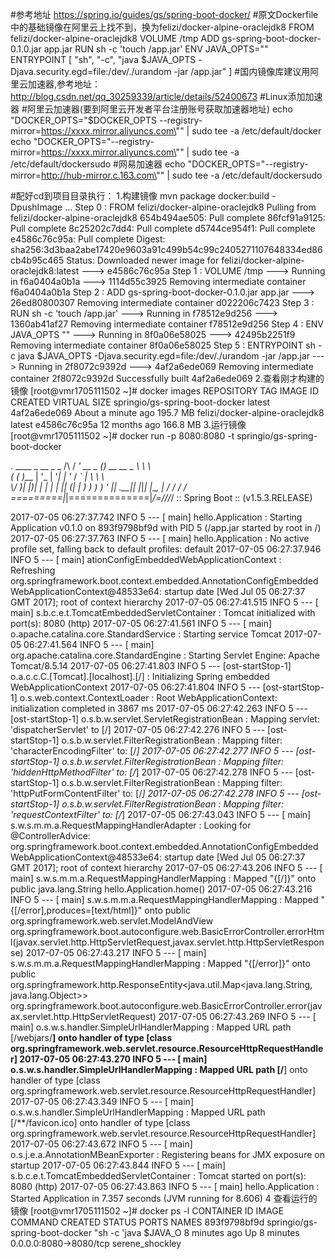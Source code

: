 #参考地址
https://spring.io/guides/gs/spring-boot-docker/
#原文Dockerfile中的基础镜像在阿里云上找不到，换为felizi/docker-alpine-oraclejdk8
FROM felizi/docker-alpine-oraclejdk8
VOLUME /tmp
ADD gs-spring-boot-docker-0.1.0.jar app.jar
RUN sh -c 'touch /app.jar'
ENV JAVA_OPTS=""
ENTRYPOINT [ "sh", "-c", "java $JAVA_OPTS -Djava.security.egd=file:/dev/./urandom -jar /app.jar" ]
#国内镜像库建议用阿里云加速器,参考地址：
http://blog.csdn.net/qq_30259339/article/details/52400673
#Linux添加加速器
#阿里云加速器(要到阿里云开发者平台注册账号获取加速器地址)
echo "DOCKER_OPTS=\"\$DOCKER_OPTS --registry-mirror=https://xxxx.mirror.aliyuncs.com\"" | sudo tee -a /etc/default/docker
echo "DOCKER_OPTS=\"--registry-mirror=https://xxxx.mirror.aliyuncs.com\"" | sudo tee -a /etc/default/dockersudo
#网易加速器
echo "DOCKER_OPTS=\"--registry-mirror=http://hub-mirror.c.163.com\"" | sudo tee -a /etc/default/dockersudo

#配好cd到项目目录执行：
1.构建镜像
mvn package docker:build -DpushImage
...
Step 0 : FROM felizi/docker-alpine-oraclejdk8
Pulling from felizi/docker-alpine-oraclejdk8
654b494ae505: Pull complete 
86fcf91a9125: Pull complete 
8c25202c7dd4: Pull complete 
d5744ce954f1: Pull complete 
e4586c76c95a: Pull complete 
Digest: sha256:3d3baa2abe17420e9603a91c499b54c99c2405271107648334ed86cb4b95c465
Status: Downloaded newer image for felizi/docker-alpine-oraclejdk8:latest
 ---> e4586c76c95a
Step 1 : VOLUME /tmp
 ---> Running in f6a0404a0b1a
 ---> 1114d55c3925
Removing intermediate container f6a0404a0b1a
Step 2 : ADD gs-spring-boot-docker-0.1.0.jar app.jar
 ---> 26ed80800307
Removing intermediate container d022206c7423
Step 3 : RUN sh -c 'touch /app.jar'
 ---> Running in f78512e9d256
 ---> 1360ab41af27
Removing intermediate container f78512e9d256
Step 4 : ENV JAVA_OPTS ""
 ---> Running in 8f0a06e58025
 ---> 42495b2251f9
Removing intermediate container 8f0a06e58025
Step 5 : ENTRYPOINT sh -c java $JAVA_OPTS -Djava.security.egd=file:/dev/./urandom -jar /app.jar
 ---> Running in 2f8072c9392d
 ---> 4af2a6ede069
Removing intermediate container 2f8072c9392d
Successfully built 4af2a6ede069
2.查看刚才构建的镜像
[root@vmr1705111502 ~]# docker images
REPOSITORY                        TAG                 IMAGE ID            CREATED              VIRTUAL SIZE
springio/gs-spring-boot-docker    latest              4af2a6ede069        About a minute ago   195.7 MB
felizi/docker-alpine-oraclejdk8   latest              e4586c76c95a        12 months ago        166.8 MB
3.运行镜像
[root@vmr1705111502 ~]# docker run -p 8080:8080 -t springio/gs-spring-boot-docker

  .   ____          _            __ _ _
 /\\ / ___'_ __ _ _(_)_ __  __ _ \ \ \ \
( ( )\___ | '_ | '_| | '_ \/ _` | \ \ \ \
 \\/  ___)| |_)| | | | | || (_| |  ) ) ) )
  '  |____| .__|_| |_|_| |_\__, | / / / /
 =========|_|==============|___/=/_/_/_/
 :: Spring Boot ::        (v1.5.3.RELEASE)

2017-07-05 06:27:37.742  INFO 5 --- [           main] hello.Application                        : Starting Application v0.1.0 on 893f9798bf9d with PID 5 (/app.jar started by root in /)
2017-07-05 06:27:37.763  INFO 5 --- [           main] hello.Application                        : No active profile set, falling back to default profiles: default
2017-07-05 06:27:37.946  INFO 5 --- [           main] ationConfigEmbeddedWebApplicationContext : Refreshing org.springframework.boot.context.embedded.AnnotationConfigEmbeddedWebApplicationContext@48533e64: startup date [Wed Jul 05 06:27:37 GMT 2017]; root of context hierarchy
2017-07-05 06:27:41.515  INFO 5 --- [           main] s.b.c.e.t.TomcatEmbeddedServletContainer : Tomcat initialized with port(s): 8080 (http)
2017-07-05 06:27:41.561  INFO 5 --- [           main] o.apache.catalina.core.StandardService   : Starting service Tomcat
2017-07-05 06:27:41.564  INFO 5 --- [           main] org.apache.catalina.core.StandardEngine  : Starting Servlet Engine: Apache Tomcat/8.5.14
2017-07-05 06:27:41.803  INFO 5 --- [ost-startStop-1] o.a.c.c.C.[Tomcat].[localhost].[/]       : Initializing Spring embedded WebApplicationContext
2017-07-05 06:27:41.804  INFO 5 --- [ost-startStop-1] o.s.web.context.ContextLoader            : Root WebApplicationContext: initialization completed in 3867 ms
2017-07-05 06:27:42.263  INFO 5 --- [ost-startStop-1] o.s.b.w.servlet.ServletRegistrationBean  : Mapping servlet: 'dispatcherServlet' to [/]
2017-07-05 06:27:42.276  INFO 5 --- [ost-startStop-1] o.s.b.w.servlet.FilterRegistrationBean   : Mapping filter: 'characterEncodingFilter' to: [/*]
2017-07-05 06:27:42.277  INFO 5 --- [ost-startStop-1] o.s.b.w.servlet.FilterRegistrationBean   : Mapping filter: 'hiddenHttpMethodFilter' to: [/*]
2017-07-05 06:27:42.278  INFO 5 --- [ost-startStop-1] o.s.b.w.servlet.FilterRegistrationBean   : Mapping filter: 'httpPutFormContentFilter' to: [/*]
2017-07-05 06:27:42.278  INFO 5 --- [ost-startStop-1] o.s.b.w.servlet.FilterRegistrationBean   : Mapping filter: 'requestContextFilter' to: [/*]
2017-07-05 06:27:43.043  INFO 5 --- [           main] s.w.s.m.m.a.RequestMappingHandlerAdapter : Looking for @ControllerAdvice: org.springframework.boot.context.embedded.AnnotationConfigEmbeddedWebApplicationContext@48533e64: startup date [Wed Jul 05 06:27:37 GMT 2017]; root of context hierarchy
2017-07-05 06:27:43.206  INFO 5 --- [           main] s.w.s.m.m.a.RequestMappingHandlerMapping : Mapped "{[/]}" onto public java.lang.String hello.Application.home()
2017-07-05 06:27:43.216  INFO 5 --- [           main] s.w.s.m.m.a.RequestMappingHandlerMapping : Mapped "{[/error],produces=[text/html]}" onto public org.springframework.web.servlet.ModelAndView org.springframework.boot.autoconfigure.web.BasicErrorController.errorHtml(javax.servlet.http.HttpServletRequest,javax.servlet.http.HttpServletResponse)
2017-07-05 06:27:43.217  INFO 5 --- [           main] s.w.s.m.m.a.RequestMappingHandlerMapping : Mapped "{[/error]}" onto public org.springframework.http.ResponseEntity<java.util.Map<java.lang.String, java.lang.Object>> org.springframework.boot.autoconfigure.web.BasicErrorController.error(javax.servlet.http.HttpServletRequest)
2017-07-05 06:27:43.269  INFO 5 --- [           main] o.s.w.s.handler.SimpleUrlHandlerMapping  : Mapped URL path [/webjars/**] onto handler of type [class org.springframework.web.servlet.resource.ResourceHttpRequestHandler]
2017-07-05 06:27:43.270  INFO 5 --- [           main] o.s.w.s.handler.SimpleUrlHandlerMapping  : Mapped URL path [/**] onto handler of type [class org.springframework.web.servlet.resource.ResourceHttpRequestHandler]
2017-07-05 06:27:43.349  INFO 5 --- [           main] o.s.w.s.handler.SimpleUrlHandlerMapping  : Mapped URL path [/**/favicon.ico] onto handler of type [class org.springframework.web.servlet.resource.ResourceHttpRequestHandler]
2017-07-05 06:27:43.672  INFO 5 --- [           main] o.s.j.e.a.AnnotationMBeanExporter        : Registering beans for JMX exposure on startup
2017-07-05 06:27:43.844  INFO 5 --- [           main] s.b.c.e.t.TomcatEmbeddedServletContainer : Tomcat started on port(s): 8080 (http)
2017-07-05 06:27:43.863  INFO 5 --- [           main] hello.Application                        : Started Application in 7.357 seconds (JVM running for 8.606)
4 查看运行的镜像
[root@vmr1705111502 ~]# docker ps -l
CONTAINER ID        IMAGE                            COMMAND                CREATED             STATUS              PORTS                    NAMES
893f9798bf9d        springio/gs-spring-boot-docker   "sh -c 'java $JAVA_O   8 minutes ago       Up 8 minutes        0.0.0.0:8080->8080/tcp   serene_shockley   



